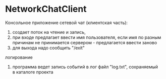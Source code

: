 # NetworkChatClient

Консольное приложение сетевой чат (клиентская часть):
1. создает поток на чтение и запись, 
2. при входе предлагает ввести имя пользователя, 
   если имя по разным причинам не принимается сервером - предлагается ввести заново
3. для выхода надо сообщить "/exit"



логирование
1. программа ведет запись событий в лог файл "log.txt", сохраняемый в каталоге проекта